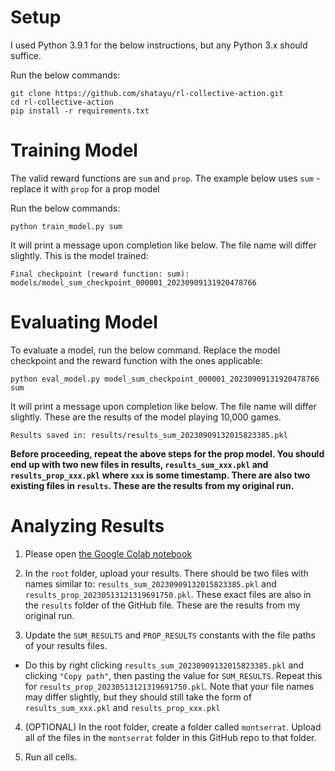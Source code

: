 # Setup

I used Python 3.9.1 for the below instructions, but any Python 3.x should suffice.

Run the below commands:

```
git clone https://github.com/shatayu/rl-collective-action.git
cd rl-collective-action
pip install -r requirements.txt
```

# Training Model

The valid reward functions are `sum` and `prop`. The example below uses `sum` - replace it with `prop` for a prop model

Run the below commands:

`python train_model.py sum`

It will print a message upon completion like below. The file name will differ slightly. This is the model trained:

```
Final checkpoint (reward function: sum): models/model_sum_checkpoint_000001_20230909131920478766
```

# Evaluating Model

To evaluate a model, run the below command. Replace the model checkpoint and the reward function with the ones applicable:

```
python eval_model.py model_sum_checkpoint_000001_20230909131920478766 sum
```

It will print a message upon completion like below. The file name will differ slightly. These are the results of the model playing 10,000 games.

```
Results saved in: results/results_sum_20230909132015823385.pkl
```

**Before proceeding, repeat the above steps for the prop model. You should end up with two new files in results, `results_sum_xxx.pkl` and `results_prop_xxx.pkl` where `xxx` is some timestamp. There are also two existing files in `results`. These are the results from my original run.**

# Analyzing Results

1. Please open [the Google Colab notebook](https://colab.research.google.com/drive/1vWFJB_ZUUDheg_GozA62d-emsYvjwAqN)

2. In the `root` folder, upload your results. There should be two files with names similar to: `results_sum_20230909132015823385.pkl` and `results_prop_20230513121319691750.pkl`. These exact files are also in the `results` folder of the GitHub file. These are the results from my original run.

3. Update the `SUM_RESULTS` and `PROP_RESULTS` constants with the file paths of your results files. 

* Do this by right clicking `results_sum_20230909132015823385.pkl` and clicking `"Copy path"`, then pasting the value for `SUM_RESULTS`. Repeat this for `results_prop_20230513121319691750.pkl`. Note that your file names may differ slightly, but they should still take the form of `results_sum_xxx.pkl` and `results_prop_xxx.pkl`

4. (OPTIONAL) In the root folder, create a folder called `montserrat`. Upload all of the files in the `montserrat` folder in this GitHub repo to that folder.

5. Run all cells.
